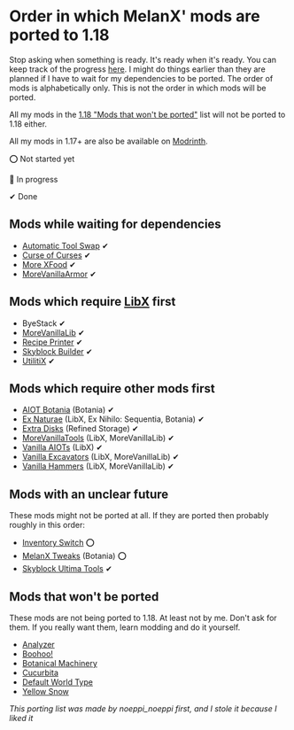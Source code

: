 # Order in which MelanX' mods are ported to 1.18

Stop asking when something is ready. It's ready when it's ready. You can keep track of the progress [here](https://melanx.github.io/Mod-Wikis/porting-information/1.18/).
I might do things earlier than they are planned if I have to wait for my dependencies to be ported.
The order of mods is alphabetically only. This is not the order in which mods will be ported.

All my mods in the [1.18 "Mods that won't be ported"](https://melanx.github.io/Mod-Wikis/porting-information/1.18/#mods-that-wont-be-ported)
list will not be ported to 1.18 either.

All my mods in 1.17+ are also be available on [Modrinth](https://modrinth.com/user/MelanX).

⭕ Not started yet

🔁 In progress

✔ Done

## Mods while waiting for dependencies
- [Automatic Tool Swap](https://www.curseforge.com/minecraft/mc-mods/automatic-tool-swap) ✔
- [Curse of Curses](https://www.curseforge.com/minecraft/mc-mods/curse-of-curses) ✔
- [More XFood](https://www.curseforge.com/minecraft/mc-mods/morexfood) ✔
- [MoreVanillaArmor](https://www.curseforge.com/minecraft/mc-mods/morevanillaarmor) ✔

## Mods which require [LibX](https://github.com/ModdingX/LibX/tree/future "Progress of porting") first
- ByeStack ✔
- [MoreVanillaLib](https://www.curseforge.com/minecraft/mc-mods/morevanillalib) ✔
- [Recipe Printer](https://www.curseforge.com/minecraft/mc-mods/recipe-printer) ✔
- [Skyblock Builder](https://www.curseforge.com/minecraft/mc-mods/skyblock-builder) ✔
- [UtilitiX](https://www.curseforge.com/minecraft/mc-mods/utilitix) ✔

## Mods which require other mods first
- [AIOT Botania](https://www.curseforge.com/minecraft/mc-mods/aiot-botania) (Botania) ✔
- [Ex Naturae](https://www.curseforge.com/minecraft/mc-mods/ex-naturae) (LibX, Ex Nihilo: Sequentia, Botania) ✔
- [Extra Disks](https://www.curseforge.com/minecraft/mc-mods/extra-disks) (Refined Storage) ✔
- [MoreVanillaTools](https://www.curseforge.com/minecraft/mc-mods/morevanillatools) (LibX, MoreVanillaLib) ✔
- [Vanilla AIOTs](https://www.curseforge.com/minecraft/mc-mods/vanilla-aiots) (LibX) ✔
- [Vanilla Excavators](https://www.curseforge.com/minecraft/mc-mods/vanilla-excavators-forge) (LibX, MoreVanillaLib) ✔
- [Vanilla Hammers](https://www.curseforge.com/minecraft/mc-mods/vanilla-hammers-forge) (LibX, MoreVanillaLib) ✔

## Mods with an unclear future

These mods might not be ported at all. If  they are ported then probably roughly in this order:

- [Inventory Switch](https://github.com/MelanX/InventorySwitch) ⭕
- [MelanX Tweaks](https://www.curseforge.com/minecraft/mc-mods/melanx-tweaks) (Botania) ⭕
- [Skyblock Ultima Tools](https://www.curseforge.com/minecraft/mc-mods/skyblock-ultima-tools) ✔

## Mods that won't be ported

These mods are not being ported to 1.18. At least not by me. Don't ask for them. If you really want them, learn modding
and do it yourself.

- [Analyzer](https://www.curseforge.com/minecraft/mc-mods/analyzer)
- [Boohoo!](https://www.curseforge.com/minecraft/mc-mods/boohoo)
- [Botanical Machinery](https://www.curseforge.com/minecraft/mc-mods/botanical-machinery)
- [Cucurbita](https://www.curseforge.com/minecraft/mc-mods/cucurbita)
- [Default World Type](https://www.curseforge.com/minecraft/mc-mods/defaultworldtype)
- [Yellow Snow](https://www.curseforge.com/minecraft/mc-mods/yellow-snow)


*This porting list was made by noeppi_noeppi first, and I stole it because I liked it*
